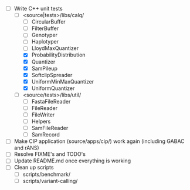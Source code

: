 - [ ] Write C++ unit tests
  - [ ] <source|tests>/libs/calq/
    - [ ] CircularBuffer
    - [ ] FilterBuffer
    - [ ] Genotyper
    - [ ] Haplotyper
    - [ ] LloydMaxQuantizer
    - [x] ProbabilityDistribution
    - [x] Quantizer
    - [x] SamPileup
    - [x] SoftclipSpreader
    - [x] UniformMinMaxQuantizer
    - [x] UniformQuantizer
  - [ ] <source/tests>/libs/util/
    - [ ] FastaFileReader
    - [ ] FileReader
    - [ ] FileWriter
    - [ ] Helpers
    - [ ] SamFileReader
    - [ ] SamRecord
- [ ] Make CIP application (source/apps/cip/) work again (including GABAC and rANS)
- [ ] Resolve FIXME's and TODO's
- [ ] Update README.md once everything is working
- [ ] Clean up scripts
  - [ ] scripts/benchmark/
  - [ ] scripts/variant-calling/
